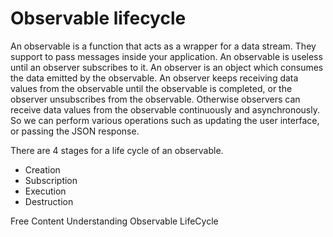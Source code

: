 # Observable lifecycle

An observable is a function that acts as a wrapper for a data stream. They support to pass messages inside your application. An observable is useless until an observer subscribes to it. An observer is an object which consumes the data emitted by the observable. An observer keeps receiving data values from the observable until the observable is completed, or the observer unsubscribes from the observable. Otherwise observers can receive data values from the observable continuously and asynchronously. So we can perform various operations such as updating the user interface, or passing the JSON response.

There are 4 stages for a life cycle of an observable.
 - Creation
 - Subscription
 - Execution
 - Destruction

<ResourceGroupTitle>Free Content</ResourceGroupTitle>
<BadgeLink colorScheme='blue' badgeText='Official Website' href='https://medium.com/analytics-vidhya/understanding-rxjs-observables-ad5b34d9607f'>Understanding Observable LifeCycle</BadgeLink>
